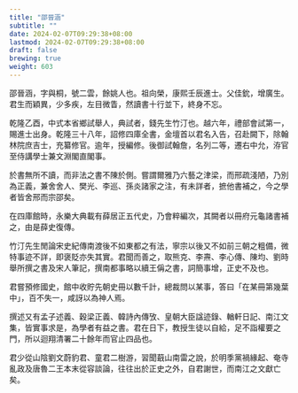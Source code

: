 ```yaml
---
title: "邵晉涵"
subtitle: ""
date: 2024-02-07T09:29:38+08:00
lastmod: 2024-02-07T09:29:38+08:00
draft: false
brewing: true
weight: 603
---
```



邵晉涵，字與桐，號二雲，餘姚人也。祖向榮，康熙壬辰進士。父佳鈗，增廣生。君生而穎異，少多疾，左目微眚，然讀書十行並下，終身不忘。

乾隆乙酉，中式本省鄉試舉人，典試者，錢先生竹汀也。越六年，禮部會試第一，賜進士出身。乾隆三十八年，詔修四庫全書，金壇首以君名入告，召赴闕下，除翰林院庶吉士，充纂修官。逾年，授編修。後御試翰詹，名列二等，遷右中允，洊官至侍講學士兼文淵閣直閣事。

於書無所不讀，而非法之書不陳於側。嘗謂爾雅乃六藝之津梁，而邢疏淺陋，乃別為正義，兼舍舍人、樊光、李巡、孫炎諸家之注，有未詳者，摭他書補之，今之學者皆舍邢而宗邵矣。

在四庫館時，永樂大典載有薛居正五代史，乃會粹編次，其闕者以冊府元龜諸書補之，由是薛史復傳。

竹汀先生閒論宋史紀傳南渡後不如東都之有法，寧宗以後又不如前三朝之粗備，微特事迹不詳，即褒貶亦失其實。君聞而善之，取熊克、李燾、李心傳、陳均、劉時舉所撰之書及宋人筆記，撰南都事略以續王偁之書，詞簡事增，正史不及也。

君嘗預修國史，館中收貯先朝史冊以數千計，總裁問以某事，答曰「在某冊第幾葉中」，百不失一，咸訝以為神人焉。

撰述又有孟子述義、穀梁正義、韓詩內傳攷、皇朝大臣諡迹錄、輶軒日記、南江文集，皆實事求是，為學者有益之書。君在日下，教授生徒以自給，足不詣權要之門，所以迴翔清署二十餘年而官止四品也。

君少從山陰劉文蔚豹君、童君二樹游，習聞蕺山南雷之說，於明季黨禍緣起、奄寺亂政及唐魯二王本末從容談論，往往出於正史之外，自君謝世，而南江之文獻亡矣。